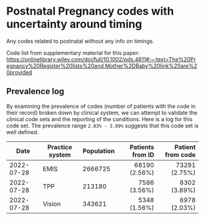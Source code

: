 #  Postnatal Pregnancy codes with uncertainty around timing

Any codes related to postnatal  without any info on timings.

Code list from supplementary material for this paper: https://onlinelibrary.wiley.com/doi/full/10.1002/pds.4811#:~:text=The%20Pregnancy%20Register%20lists%20and,Mother%2DBaby%20link%20are%20provided

## Prevalence log

By examining the prevalence of codes (number of patients with the code in their record) broken down by clinical system, we can attempt to validate the clinical code sets and the reporting of the conditions. Here is a log for this code set. The prevalence range `2.03% - 3.89%` suggests that this code set is well defined.

| Date       | Practice system | Population | Patients from ID | Patient from code |
| ---------- | --------------- | ---------- | ---------------: | ----------------: |
| 2022-07-28 | EMIS | 2666725 | 68190 (2.56%) | 73291 (2.75%) | 
| 2022-07-28 | TPP | 213180 | 7586 (3.56%) | 8302 (3.89%) | 
| 2022-07-28 | Vision | 343621 | 5348 (1.56%) | 6978 (2.03%) | 